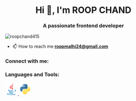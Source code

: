 <h1 align="center">Hi 👋, I'm ROOP CHAND</h1>
<h3 align="center">A passionate frontend developer</h3>

<p align="left"> <img src="https://komarev.com/ghpvc/?username=roopchand415&label=Profile%20views&color=0e75b6&style=flat" alt="roopchand415" /> </p>

- 📫 How to reach me **roopmalhi24@gmail.com**

<h3 align="left">Connect with me:</h3>
<p align="left">
</p>

<h3 align="left">Languages and Tools:</h3>
<p align="left"> <a href="https://www.java.com" target="_blank" rel="noreferrer"> <img src="https://raw.githubusercontent.com/devicons/devicon/master/icons/java/java-original.svg" alt="java" width="40" height="40"/> </a> <a href="https://www.python.org" target="_blank" rel="noreferrer"> <img src="https://raw.githubusercontent.com/devicons/devicon/master/icons/python/python-original.svg" alt="python" width="40" height="40"/> </a> </p>
